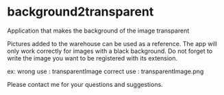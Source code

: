 # background2transparent
Application that makes the background of the image transparent

Pictures added to the warehouse can be used as a reference.
The app will only work correctly for images with a black background.
Do not forget to write the image you want to be registered with its extension.

  ex:
  wrong use   :  transparentImage
  correct use :  transparentImage.png
  
Please contact me for your questions and suggestions.
